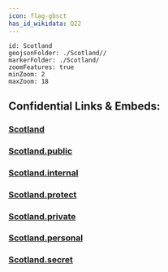 ```yaml
---
icon: flag-gbsct
has_id_wikidata: Q22 
---
```


```leaflet
id: Scotland
geojsonFolder: ./Scotland//
markerFolder: ./Scotland/
zoomFeatures: true 
minZoom: 2 
maxZoom: 18
```


## Confidential Links & Embeds: 

### [Scotland](/_Standards/Earth/Continent/Europe/Europe~North/UK/Scotland.md) 

### [Scotland.public](/_public/Earth/Continent/Europe/Europe~North/UK/Scotland.public.md) 

### [Scotland.internal](/_internal/Earth/Continent/Europe/Europe~North/UK/Scotland.internal.md) 

### [Scotland.protect](/_protect/Earth/Continent/Europe/Europe~North/UK/Scotland.protect.md) 

### [Scotland.private](/_private/Earth/Continent/Europe/Europe~North/UK/Scotland.private.md) 

### [Scotland.personal](/_personal/Earth/Continent/Europe/Europe~North/UK/Scotland.personal.md) 

### [Scotland.secret](/_secret/Earth/Continent/Europe/Europe~North/UK/Scotland.secret.md)

